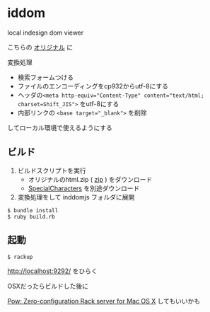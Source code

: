 # iddom

local indesign dom viewer

こちらの [オリジナル](http://indesign.cs5.xyz/dom_about.html) に

変換処理

- 検索フォームつける
- ファイルのエンコーディングをcp932からutf-8にする
- ヘッダの`<meta http-equiv="Content-Type" content="text/html; charset=Shift_JIS">` をutf-8にする
- 内部リンクの `<base target="_blank">` を削除

してローカル環境で使えるようにする


## ビルド
1. ビルドスクリプトを実行
    - オリジナルのhtml.zip ( [zip](http://indesign.cs5.xyz/extra/iddomjs_CS55.zip) ) をダウンロード
    - [SpecialCharacters](http://indesign.cs5.xyz/iddomjs/SpecialCharacters.html) を別途ダウンロード
2. 変換処理をして inddomjs フォルダに展開


~~~
$ bundle install
$ ruby build.rb
~~~

## 起動

~~~
$ rackup
~~~

[http://localhost:9292/](http://localhost:9292/) をひらく

OSXだったらビルドした後に

[Pow: Zero-configuration Rack server for Mac OS X](http://pow.cx/) してもいいかも